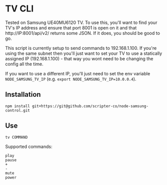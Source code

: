 # TV CLI

Tested on Samsung UE40MU6120 TV. To use this, you'll want to find your TV's IP address and ensure that port 8001 is open on it and that http://IP:8001/api/v2/ returns some JSON. If it does, you should be good to go.

This script is currently setup to send commands to 192.168.1.100. If you're using the same subnet then you'll just want to set your TV to use a statically assigned IP (192.168.1.100) - that way you wont need to be changing the config all the time.

If you want to use a different IP, you'll just need to set the env variable `NODE_SAMSUNG_TV_IP` (e.g. `export NODE_SAMSUNG_TV_IP=10.0.0.4`).

## Installation

```
npm install git+https://git@github.com/scripter-co/node-samsung-control.git
````

## Use
```
tv COMMAND
```

Supported commands:

```
play
pause
+
-
mute
power
```
